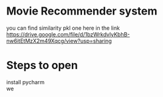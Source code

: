 # Movie Recommender system

you can find similarity pkl one here in the link
https://drive.google.com/file/d/1bzWrkdvlyKbhB-nw6itEtMzX2m49Xqcg/view?usp=sharing

# Steps to open 
install pycharm <br>
we
